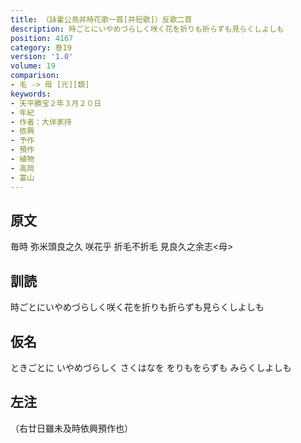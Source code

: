 ```yaml
---
title: （詠霍公鳥并時花歌一首[并短歌]）反歌二首
description: 時ごとにいやめづらしく咲く花を折りも折らずも見らくしよしも
position: 4167
category: 巻19
version: '1.0'
volume: 19
comparison:
- 毛 -> 母 [元][類]
keywords:
- 天平勝宝２年３月２０日
- 年紀
- 作者：大伴家持
- 依興
- 予作
- 預作
- 植物
- 高岡
- 富山
---
```


## 原文

毎時 弥米頭良之久 咲花乎 折毛不折毛 見良久之余志<母>

## 訓読

時ごとにいやめづらしく咲く花を折りも折らずも見らくしよしも

## 仮名

ときごとに いやめづらしく さくはなを をりもをらずも みらくしよしも

## 左注

（右廿日雖未及時依興預作也）
